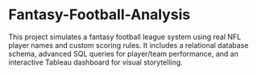 # Fantasy-Football-Analysis
This project simulates a fantasy football league system using real NFL player names and custom scoring rules. It includes a relational database schema, advanced SQL queries for player/team performance, and an interactive Tableau dashboard for visual storytelling.
